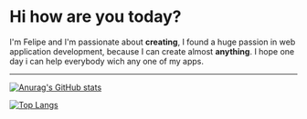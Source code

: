 # Hi how are you today?
I'm Felipe and I'm passionate about __creating__, I found a huge passion in web application development, because I can create almost __anything__.
I hope one day i can help everybody wich any one of my apps.

---

[![Anurag's GitHub stats](https://github-readme-stats.vercel.app/api?username=zefelipe19&theme=dark)](https://github.com/anuraghazra/github-readme-stats)

[![Top Langs](https://github-readme-stats.vercel.app/api/top-langs/?username=zefelipe19&layout=compact&theme=dark)](https://github.com/anuraghazra/github-readme-stats)
